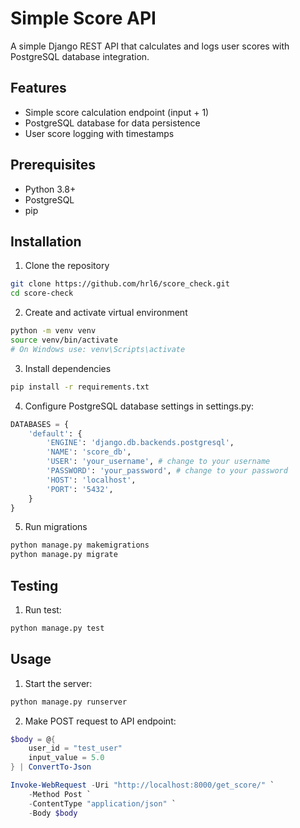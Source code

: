 # Simple Score API

A simple Django REST API that calculates and logs user scores with PostgreSQL database integration.

## Features

- Simple score calculation endpoint (input + 1)
- PostgreSQL database for data persistence
- User score logging with timestamps

## Prerequisites

- Python 3.8+
- PostgreSQL
- pip

## Installation

1. Clone the repository

```bash
git clone https://github.com/hrl6/score_check.git
cd score-check
```

2. Create and activate virtual environment

```bash
python -m venv venv
source venv/bin/activate
# On Windows use: venv\Scripts\activate
```

3. Install dependencies

```bash
pip install -r requirements.txt
```

4. Configure PostgreSQL database settings in settings.py:

```python
DATABASES = {
    'default': {
        'ENGINE': 'django.db.backends.postgresql',
        'NAME': 'score_db',
        'USER': 'your_username', # change to your username
        'PASSWORD': 'your_password', # change to your password
        'HOST': 'localhost',
        'PORT': '5432',
    }
}
```

5. Run migrations

```bash
python manage.py makemigrations
python manage.py migrate
```

## Testing

1. Run test:
```bash
python manage.py test
```

## Usage

1. Start the server:

```bash
python manage.py runserver
```

2. Make POST request to API endpoint:

```powershell
$body = @{
    user_id = "test_user"
    input_value = 5.0
} | ConvertTo-Json

Invoke-WebRequest -Uri "http://localhost:8000/get_score/" `
    -Method Post `
    -ContentType "application/json" `
    -Body $body
```